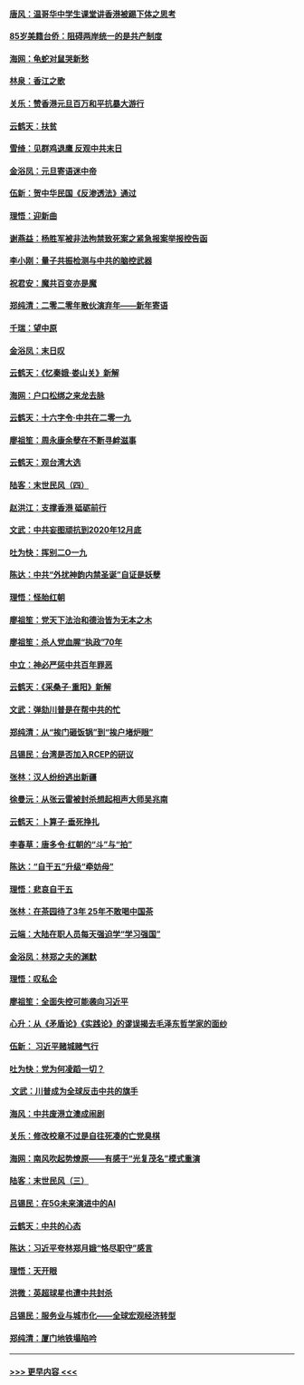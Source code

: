 #### [唐风：温哥华中学生课堂讲香港被踢下体之思考](../pages/nsc993/n11766848.md?t=01041122) 
#### [85岁美籍台侨：阻碍两岸统一的是共产制度](../pages/nsc993/n11765043.md?t=01041122) 
#### [海网：龟蛇对鼠哭新愁](../pages/nsc993/n11764895.md?t=01041122) 
#### [林泉：香江之歌](../pages/nsc993/n11764415.md?t=01041122) 
#### [关乐：赞香港元旦百万和平抗暴大游行](../pages/nsc993/n11764382.md?t=01041122) 
#### [云鹤天：扶贫](../pages/nsc993/n11764245.md?t=01041122) 
#### [雪绮：见群鸡退鹰  反观中共末日](../pages/nsc993/n11762112.md?t=01041122) 
#### [金浴凤：元旦寄语迷中帝](../pages/nsc993/n11761788.md?t=01041122) 
#### [伍新：贺中华民国《反渗透法》通过](../pages/nsc993/n11761994.md?t=01041122) 
#### [理悟：迎新曲](../pages/nsc993/n11761152.md?t=01041122) 
#### [谢燕益：杨胜军被非法拘禁致死案之紧急报案举报控告函](../pages/nsc993/n11756134.md?t=01041122) 
#### [李小刚：量子共振检测与中共的脑控武器](../pages/nsc993/n11754518.md?t=01041122) 
#### [祝君安：魔共百变亦是魔](../pages/nsc993/n11754469.md?t=01041122) 
#### [郑纯清：二零二零年散伙演弃年——新年寄语](../pages/nsc993/n11754195.md?t=01041122) 
#### [千瑞：望中原](../pages/nsc993/n11754159.md?t=01041122) 
#### [金浴凤：末日叹](../pages/nsc993/n11752359.md?t=01041122) 
#### [云鹤天：《忆秦娥‧娄山关》新解](../pages/nsc993/n11752348.md?t=01041122) 
#### [海网：户口松绑之来龙去脉](../pages/nsc993/n11752328.md?t=01041122) 
#### [云鹤天：十六字令‧中共在二零一九](../pages/nsc993/n11752305.md?t=01041122) 
#### [廖祖笙：周永康余孽在不断寻衅滋事](../pages/nsc993/n11751013.md?t=01041122) 
#### [云鹤天：观台湾大选](../pages/nsc993/n11751007.md?t=01041122) 
#### [陆客：末世民风（四）](../pages/nsc993/n11749203.md?t=01041122) 
#### [赵洪江：支撑香港 砥砺前行](../pages/nsc993/n11748482.md?t=01041122) 
#### [文武：中共妄图顽抗到2020年12月底](../pages/nsc993/n11748446.md?t=01041122) 
#### [吐为快：挥别二O一九](../pages/nsc993/n11748411.md?t=01041122) 
#### [陈达：中共“外扰神韵内禁圣诞”自证是妖孽](../pages/nsc993/n11748226.md?t=01041122) 
#### [理悟：怪胎红朝](../pages/nsc993/n11748206.md?t=01041122) 
#### [廖祖笙：党天下法治和德治皆为无本之木](../pages/nsc993/n11748135.md?t=01041122) 
#### [廖祖笙：杀人党血腥“执政”70年](../pages/nsc993/n11745144.md?t=01041122) 
#### [中立：神必严惩中共百年罪恶](../pages/nsc993/n11744970.md?t=01041122) 
#### [云鹤天：《采桑子‧重阳》新解](../pages/nsc993/n11744948.md?t=01041122) 
#### [文武：弹劾川普是在帮中共的忙](../pages/nsc993/n11744758.md?t=01041122) 
#### [郑纯清：从“挨门砸饭锅”到“挨户堵炉眼”](../pages/nsc993/n11744745.md?t=01041122) 
#### [吕锡民：台湾是否加入RCEP的研议](../pages/nsc993/n11744701.md?t=01041122) 
#### [张林：汉人纷纷逃出新疆](../pages/nsc993/n11743530.md?t=01041122) 
#### [徐曼沅：从张云雷被封杀想起相声大师吴兆南](../pages/nsc993/n11741816.md?t=01041122) 
#### [云鹤天：卜算子‧垂死挣扎](../pages/nsc993/n11739956.md?t=01041122) 
#### [李春草：唐多令‧红朝的“斗”与“拍”](../pages/nsc993/n11739830.md?t=01041122) 
#### [陈达：“自干五”升级“牵妨母”](../pages/nsc993/n11739724.md?t=01041122) 
#### [理悟：悲哀自干五](../pages/nsc993/n11739547.md?t=01041122) 
#### [张林：在茶园待了3年 25年不敢喝中国茶](../pages/nsc993/n11739240.md?t=01041122) 
#### [云端：大陆在职人员每天强迫学“学习强国”](../pages/nsc993/n11738735.md?t=01041122) 
#### [金浴凤：林郑之夫的渊默](../pages/nsc993/n11737735.md?t=01041122) 
#### [理悟：叹私企](../pages/nsc993/n11737715.md?t=01041122) 
#### [廖祖笙：全面失控可能袭向习近平](../pages/nsc993/n11737704.md?t=01041122) 
#### [心升：从《矛盾论》《实践论》的谬误揭去毛泽东哲学家的面纱](../pages/nsc993/n11736962.md?t=01041122) 
#### [伍新： 习近平赌城赌气行](../pages/nsc993/n11736929.md?t=01041122) 
#### [吐为快：党为何凌蹈一切？](../pages/nsc993/n11736915.md?t=01041122) 
#### [ 文武：川普成为全球反击中共的旗手](../pages/nsc993/n11736882.md?t=01041122) 
#### [海风：中共废港立澳成闹剧](../pages/nsc993/n11735857.md?t=01041122) 
#### [关乐：修改校章不过是自往死凑的亡党臭棋](../pages/nsc993/n11735097.md?t=01041122) 
#### [海网：南风吹起势燎原——有感于“光复茂名”模式重演](../pages/nsc993/n11732308.md?t=01041122) 
#### [陆客：末世民风（三）](../pages/nsc993/n11732211.md?t=01041122) 
#### [吕锡民：在5G未来演进中的AI](../pages/nsc993/n11730010.md?t=01041122) 
#### [云鹤天：中共的心态](../pages/nsc993/n11729906.md?t=01041122) 
#### [陈达：习近平夸林郑月娥“恪尽职守”感言](../pages/nsc993/n11729881.md?t=01041122) 
#### [理悟：天开眼](../pages/nsc993/n11729699.md?t=01041122) 
#### [洪微：英超球星也遭中共封杀](../pages/nsc993/n11727243.md?t=01041122) 
#### [吕锡民：服务业与城市化——全球宏观经济转型](../pages/nsc993/n11725845.md?t=01041122) 
#### [郑纯清：厦门地铁塌陷吟](../pages/nsc993/n11725813.md?t=01041122) 

----
#### [ >>> 更早内容 <<< ](../indexes/nsc993-earlier.md)
